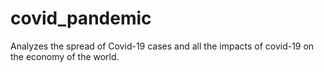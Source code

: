 # covid_pandemic
 Analyzes the spread of Covid-19 cases and all the impacts of covid-19 on the economy of the world. 
